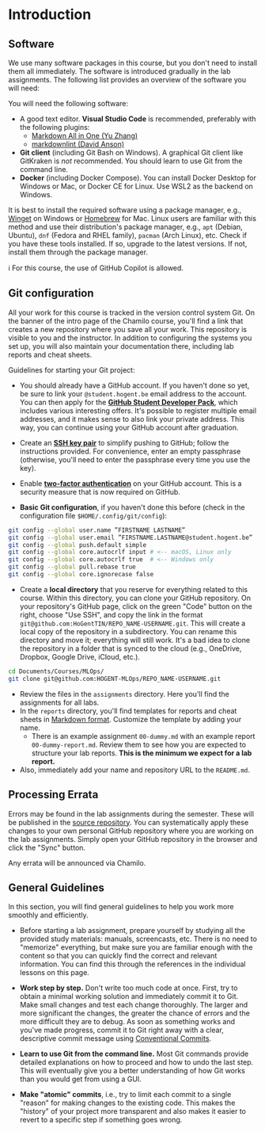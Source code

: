 # Introduction

## Software

We use many software packages in this course, but you don't need to install them all immediately. The software is introduced gradually in the lab assignments. The following list provides an overview of the software you will need:

You will need the following software:

-   A good text editor. **Visual Studio Code** is recommended, preferably with the following plugins:
    -   [Markdown All in One (Yu Zhang)](https://marketplace.visualstudio.com/items?itemName=yzhang.markdown-all-in-one)
    -   [markdownlint (David Anson)](https://marketplace.visualstudio.com/items?itemName=DavidAnson.vscode-markdownlint)
-   **Git client** (including Git Bash on Windows). A graphical Git client like GitKraken is _not_ recommended. You should learn to use Git from the command line.
-   **Docker** (including Docker Compose). You can install Docker Desktop for Windows or Mac, or Docker CE for Linux. Use WSL2 as the backend on Windows.

It is best to install the required software using a package manager, e.g., [Winget](https://winget.run/) on Windows or [Homebrew](https://brew.sh/) for Mac. Linux users are familiar with this method and use their distribution's package manager, e.g., `apt` (Debian, Ubuntu), `dnf` (Fedora and RHEL family), `pacman` (Arch Linux), etc. Check if you have these tools installed. If so, upgrade to the latest versions. If not, install them through the package manager.

:information_source: For this course, the use of GitHub Copilot is allowed.

## Git configuration

All your work for this course is tracked in the version control system Git. On the banner of the intro page of the Chamilo course, you'll find a link that creates a new repository where you save all your work. This repository is visible to you and the instructor. In addition to configuring the systems you set up, you will also maintain your documentation there, including lab reports and cheat sheets.

Guidelines for starting your Git project:

-   You should already have a GitHub account. If you haven't done so yet, be sure to link your `@student.hogent.be` email address to the account. You can then apply for the [**GitHub Student Developer Pack**](https://education.github.com/pack), which includes various interesting offers. It's possible to register multiple email addresses, and it makes sense to also link your private address. This way, you can continue using your GitHub account after graduation.

-   Create an [**SSH key pair**](https://docs.github.com/en/authentication/connecting-to-github-with-ssh/adding-a-new-ssh-key-to-your-github-account) to simplify pushing to GitHub; follow the instructions provided. For convenience, enter an empty passphrase (otherwise, you'll need to enter the passphrase every time you use the key).

-   Enable [**two-factor authentication**](https://docs.github.com/en/authentication/securing-your-account-with-two-factor-authentication-2fa) on your GitHub account. This is a security measure that is now required on GitHub.

-   **Basic Git configuration**, if you haven't done this before (check in the configuration file `$HOME/.config/git/config`):

```bash
git config --global user.name ”FIRSTNAME LASTNAME”
git config --global user.email ”FIRSTNAME.LASTNAME@student.hogent.be”
git config --global push.default simple
git config --global core.autocrlf input # <-- macOS, Linux only
git config --global core.autocrlf true  # <-- Windows only
git config --global pull.rebase true
git config --global core.ignorecase false
```

-   Create a **local directory** that you reserve for everything related to this course. Within this directory, you can clone your GitHub repository. On your repository's GitHub page, click on the green "Code" button on the right, choose "Use SSH", and copy the link in the format `git@github.com:HoGentTIN/REPO_NAME-USERNAME.git`. This will create a local copy of the repository in a subdirectory. You can rename this directory and move it; everything will still work. It's a bad idea to clone the repository in a folder that is synced to the cloud (e.g., OneDrive, Dropbox, Google Drive, iCloud, etc.).

```bash
cd Documents/Courses/MLOps/
git clone git@github.com:HOGENT-MLOps/REPO_NAME-USERNAME.git
```

-   Review the files in the `assignments` directory. Here you'll find the assignments for all labs.
-   In the `reports` directory, you'll find templates for reports and cheat sheets in [Markdown format](https://guides.github.com/features/mastering-markdown/). Customize the template by adding your name.
    -   There is an example assignment `00-dummy.md` with an example report `00-dummy-report.md`. Review them to see how you are expected to structure your lab reports. **This is the minimum we expect for a lab report.**
-   Also, immediately add your name and repository URL to the `README.md`.

## Processing Errata

Errors may be found in the lab assignments during the semester. These will be published in the [source repository](https://github.com/HOGENT-MLOps/mlops-labs). You can systematically apply these changes to your own personal GitHub repository where you are working on the lab assignments. Simply open your GitHub repository in the browser and click the "Sync" button.

Any errata will be announced via Chamilo.

## General Guidelines

In this section, you will find general guidelines to help you work more smoothly and efficiently.

-   Before starting a lab assignment, prepare yourself by studying all the provided study materials: manuals, screencasts, etc. There is no need to "memorize" everything, but make sure you are familiar enough with the content so that you can quickly find the correct and relevant information. You can find this through the references in the individual lessons on this page.

-   **Work step by step.** Don't write too much code at once. First, try to obtain a minimal working solution and immediately commit it to Git. Make small changes and test each change thoroughly. The larger and more significant the changes, the greater the chance of errors and the more difficult they are to debug. As soon as something works and you've made progress, commit it to Git right away with a clear, descriptive commit message using [Conventional Commits](https://www.conventionalcommits.org/en/v1.0.0/).

-   **Learn to use Git from the command line.** Most Git commands provide detailed explanations on how to proceed and how to undo the last step. This will eventually give you a better understanding of how Git works than you would get from using a GUI.

-   **Make "atomic" commits**, i.e., try to limit each commit to a single "reason" for making changes to the existing code. This makes the "history" of your project more transparent and also makes it easier to revert to a specific step if something goes wrong.

